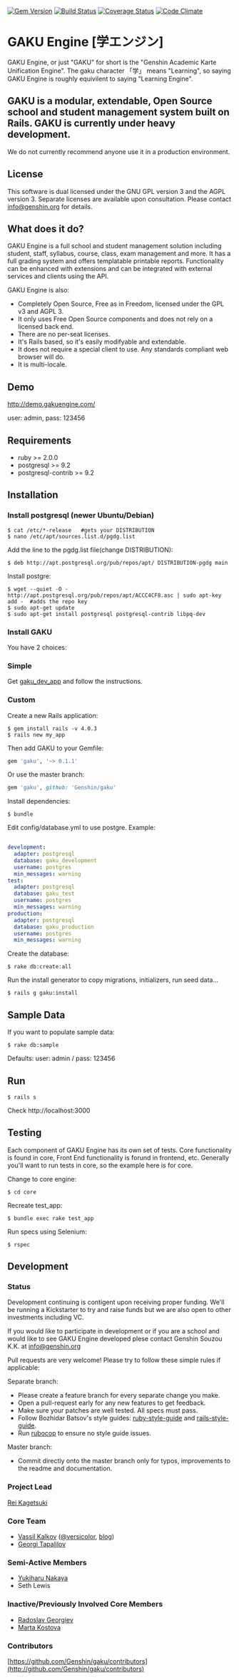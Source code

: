 [![Gem Version](https://badge.fury.io/rb/gaku.png)](http://badge.fury.io/rb/gaku)
[![Build Status](https://travis-ci.org/GAKUEngine/gaku.svg)](https://travis-ci.org/GAKUEngine/gaku)
[![Coverage Status](https://coveralls.io/repos/GAKUEngine/gaku/badge.png?branch=master)](https://coveralls.io/r/GAKUEngine/gaku?branch=master)
[![Code Climate](https://codeclimate.com/github/GAKUEngine/gaku.png)](https://codeclimate.com/github/GAKUEngine/gaku)

GAKU Engine [学エンジン]
========================
GAKU Engine, or just "GAKU" for short is the "Genshin Academic Karte Unification Engine". The gaku character 「学」 means "Learning", so saying GAKU Engine is roughly equivilent to saying "Learning Engine".

GAKU is a modular, extendable, Open Source school and student management system built on Rails.
GAKU is currently under heavy development.
-------------------------------------------------------------------------------
We do not currently recommend anyone use it in a production environment.

License
-------
This software is dual licensed under the GNU GPL version 3 and the AGPL version 3. Separate licenses are available upon consultation. Please contact info@genshin.org for details.

What does it do?
----------------
GAKU Engine is a full school and student management solution including student, staff, syllabus, course, class, exam management and more. It has a full grading system and offers templatable printable reports. Functionality can be enhanced with extensions and can be integrated with external services and clients using the API. 

GAKU Engine is also:
* Completely Open Source, Free as in Freedom, licensed under the GPL v3 and AGPL 3.
* It only uses Free Open Source components and does not rely on a licensed back end.
* There are no per-seat licenses.
* It's Rails based, so it's easily modifyable and extendable.
* It does not require a special client to use. Any standards compliant web browser will do.
* It is multi-locale.

Demo
----
http://demo.gakuengine.com/

user: admin,   pass: 123456

Requirements
------------
* ruby >= 2.0.0
* postgresql >= 9.2
* postgresql-contrib >= 9.2

Installation
------------

### Install postgresql (newer Ubuntu/Debian)

    $ cat /etc/*-release   #gets your DISTRIBUTION
    $ nano /etc/apt/sources.list.d/pgdg.list
 
Add the line to the pgdg.list file(change DISTRIBUTION):

    $ deb http://apt.postgresql.org/pub/repos/apt/ DISTRIBUTION-pgdg main
    
Install postgre: 

    $ wget --quiet -O - http://apt.postgresql.org/pub/repos/apt/ACCC4CF8.asc | sudo apt-key add -  #adds the repo key
    $ sudo apt-get update
    $ sudo apt-get install postgresql postgresql-contrib libpq-dev


### Install GAKU

You have 2 choices:

### Simple

Get [gaku\_dev\_app](http://github.com/Genshin/gaku_dev_app) and follow the instructions.

### Custom

Create a new Rails application:

    $ gem install rails -v 4.0.3
    $ rails new my_app


Then add GAKU to your Gemfile:
```ruby
gem 'gaku', '~> 0.1.1'
```

Or use the master branch:
```ruby
gem 'gaku', github: 'Genshin/gaku'
```


Install dependencies:

    $ bundle

Edit config/database.yml to use postgre. Example:

```yml
    
development:
  adapter: postgresql
  database: gaku_development
  username: postgres
  min_messages: warning
test:
  adapter: postgresql
  database: gaku_test
  username: postgres
  min_messages: warning
production:
  adapter: postgresql
  database: gaku_production
  username: postgres
  min_messages: warning

```


Create the database:

    $ rake db:create:all

Run the install generator to copy migrations, initializers, run seed data...

    $ rails g gaku:install

Sample Data
-----------
If you want to populate sample data:

    $ rake db:sample

Defaults:
user: admin / pass: 123456


Run
---

    $ rails s


Check http://localhost:3000



Testing
-------
Each component of GAKU Engine has its own set of tests. Core functionality is found in core, Front End functionality is forund in frontend, etc. Generally you'll want to run tests in core, so the example here is for core.

Change to core engine:

    $ cd core

Recreate test_app:

    $ bundle exec rake test_app

Run specs using Selenium:

    $ rspec


Development
-----------

### Status

Development continuing is contigent upon receiving proper funding. We'll be running a Kickstarter to try and raise funds but we are also open to other investments including VC.

If you would like to participate in development or if you are a school and would like to see GAKU Engine developed plese contact Genshin Souzou K.K. at info@genshin.org

Pull requests are very welcome! Please try to follow these simple rules if applicable:

Separate branch:

* Please create a feature branch for every separate change you make.
* Open a pull-request early for any new features to get feedback.
* Make sure your patches are well tested. All specs must pass.
* Follow Bozhidar Batsov's style guides: [ruby-style-guide](http://github.com/bbatsov/ruby-style-guide) and [rails-style-guide](https://github.com/bbatsov/rails-style-guide).
* Run [rubocop](http://github.com/bbatsov/rubocop) to ensure no style guide issues.

Master branch:

* Commit directly onto the master branch only for typos, improvements to the readme and documentation.

### Project Lead

[Rei Kagetsuki](http://github.com/Kagetsuki)

### Core Team

* [Vassil Kalkov](http://github.com/kalkov) ([@versicolor](http://twitter.com/versicolor), [blog](http://kalkov.github.io))
* [Georgi Tapalilov](http://github.com/tapalilov)

### Semi-Active Members
* [Yukiharu Nakaya](http://github.com/snowsunny)
* Seth Lewis

### Inactive/Previously Involved Core Members
* [Radoslav Georgiev](http://github.com/absolu7)
* [Marta Kostova](http://github.com/martakostova)

### Contributors

[https://github.com/Genshin/gaku/contributors](http://github.com/Genshin/gaku/contributors)
